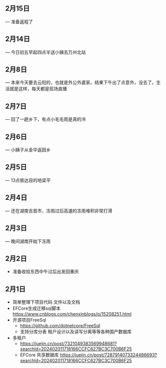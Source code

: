 ## 2月15日
— 准备返程了
## 2月14日
— 今日初五早起四点半送小姨去万州北站
## 2月8日
— 本来今天要去云阳的，也就是外公外婆家。结果下午出了点意外，没去了。生活就是这样，每天都是现场直播
## 2月7日
— 回了一趟乡下，有点小毛毛雨是真的冷
## 2月6日
— 小姨子从金华返因乡
## 2月5日
— 13点抵达目的地梁平
## 2月4日
— 还在湖南吉首市，冻雨过后高速的冻雨堆积非常打滑
## 2月3日
— 晚间湖南开始下冻雨
## 2月2日
- 准备收拾东西中午过后出发回重庆
## 2月1日
- 简单整理下项目代码 文件以及文档
- EFCore生成迁移sql脚本 https://www.cnblogs.com/chenxinblogs/p/15208251.html
- 开源项目FreeSql
  -  https://github.com/dotnetcore/FreeSql
  -  支持分库分表 租户设计以及读写分离等等各种国产数据库
- 多租户
  - https://juejin.cn/post/7321049383569948681?searchId=202402011718166CCFC627BC3C700B6F25
  - EFCore 共享数据库 https://juejin.cn/post/7287914073324486693?searchId=202402011718166CCFC627BC3C700B6F25
